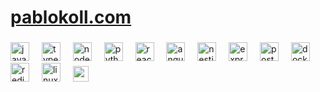 <h1 align="left"><a href="https://pablokoll.com" target="_blank">pablokoll.com</a></h1>

###
  
<div align="left"><img src="https://cdn.jsdelivr.net/gh/devicons/devicon/icons/javascript/javascript-original.svg" alt="javascript logo" height="30" /> <img width="12" /> <img src="https://cdn.jsdelivr.net/gh/devicons/devicon/icons/typescript/typescript-original.svg" alt="typescript logo" height="30" /> <img width="12" /> <img src="https://cdn.jsdelivr.net/gh/devicons/devicon/icons/nodejs/nodejs-original.svg" alt="nodejs logo" height="30" /> <img width="12" /> <img src="https://cdn.jsdelivr.net/gh/devicons/devicon/icons/python/python-original.svg" alt="python logo" height="30" /> <img width="12" /> <img src="https://cdn.jsdelivr.net/gh/devicons/devicon/icons/react/react-original.svg" alt="react logo" height="30" /> <img width="12" /> <img src="https://cdn.jsdelivr.net/gh/devicons/devicon/icons/angular/angular-original.svg" alt="angular logo" height="30" /> <img width="12" /> <img src="https://cdn.simpleicons.org/nestjs/E0234E" alt="nestjs logo" height="30" /> <img width="12" /> <img src="https://cdn.simpleicons.org/express/000000" alt="express logo" height="30" /> <img width="12" /> <img src="https://cdn.jsdelivr.net/gh/devicons/devicon/icons/postgresql/postgresql-original.svg" alt="postgresql logo" height="30" /> <img width="12" /> <img src="https://cdn.jsdelivr.net/gh/devicons/devicon/icons/docker/docker-original.svg" alt="docker logo" height="30" /> <img width="12" /> <img src="https://cdn.jsdelivr.net/gh/devicons/devicon/icons/redis/redis-original.svg" alt="redis logo" height="30" /> <img width="12" /> <img src="https://cdn.jsdelivr.net/gh/devicons/devicon/icons/linux/linux-original.svg" alt="linux logo" height="30" /> <img width="12" /> <img src="https://upload.wikimedia.org/wikipedia/commons/thumb/9/93/Amazon_Web_Services_Logo.svg/768px-Amazon_Web_Services_Logo.svg.png?20170912170050" alt="amazonwebservices logo" height="25" /></div>

###

